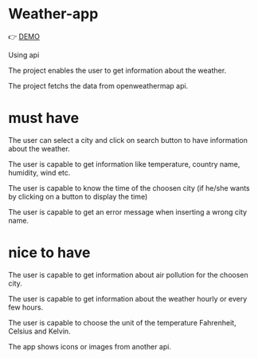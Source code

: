 # Weather-app

:point_right:	 [DEMO](https://ranaalkhoudari.github.io/Weather-app/)

Using api

The project enables the user to get information about the weather.

The project fetchs the data from openweathermap api.

# must have


The user can select a city and click on search button to have information about the weather.

The user is capable to get information like temperature, country name, humidity, wind etc.

The user is capable to know the time of the choosen city (if he/she wants by clicking on a button to display the time)

The user is capable to get an error message when inserting a wrong city name.

 
# nice to have

The user is capable to get information about air pollution for the choosen city.

The user is capable to get information about the weather hourly or every few hours.

The user is capable to choose the unit of the temperature Fahrenheit, Celsius and Kelvin.

The app shows icons or images from another api.
